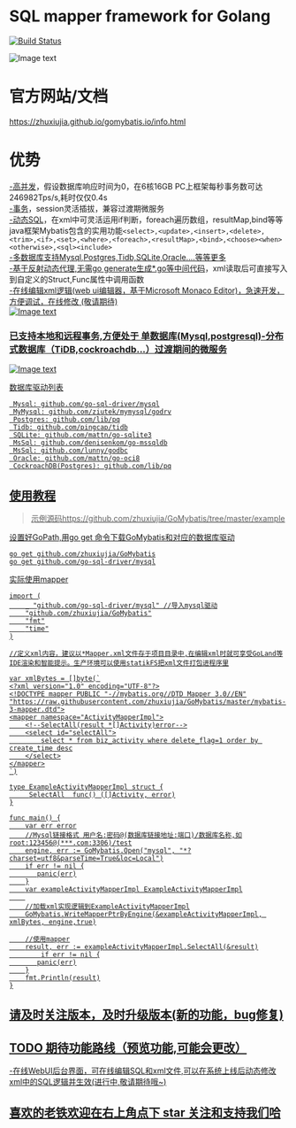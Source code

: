 # SQL mapper framework for Golang
[![Build Status](https://travis-ci.com/zhuxiujia/GoMybatis.svg?branch=master)](https://travis-ci.com/zhuxiujia/GoMybatis)

![Image text](https://zhuxiujia.github.io/gomybatis.io/assets/vuetify.png)
# 官方网站/文档
https://zhuxiujia.github.io/gomybatis.io/info.html
# 优势
<a href="https://zhuxiujia.github.io/gomybatis.io/info.html">-高并发</a>，假设数据库响应时间为0，在6核16GB PC上框架每秒事务数可达246982Tps/s,耗时仅仅0.4s<br>
<a href="https://zhuxiujia.github.io/gomybatis.io/info.html">-事务</a>，session灵活插拔，兼容过渡期微服务<br>
<a href="https://zhuxiujia.github.io/gomybatis.io/info.html">-动态SQL</a>，在xml中可灵活运用if判断，foreach遍历数组，resultMap,bind等等java框架Mybatis包含的实用功能`<select>,<update>,<insert>,<delete>,<trim>,<if>,<set>,<where>,<foreach>,<resultMap>,<bind>,<choose><when><otherwise>,<sql><include>`<br>
<a href="https://zhuxiujia.github.io/gomybatis.io/info.html">-多数据库支持Mysql,Postgres,Tidb,SQLite,Oracle....等等更多</a><br>
<a href="https://zhuxiujia.github.io/gomybatis.io/info.html">-基于反射动态代理,无需go generate生成*.go等中间代码</a>，xml读取后可直接写入到自定义的Struct,Func属性中调用函数<br>
<a href="https://zhuxiujia.github.io/gomybatis.io/info.html">-在线编辑xml逻辑(web ui编辑器，基于Microsoft Monaco Editor)，急速开发，方便调试，在线修改 (敬请期待)<br>
![Image text](https://zhuxiujia.github.io/gomybatis.io/assets/xml_editor.png)
### 已支持本地和远程事务,方便处于 单数据库(Mysql,postgresql)-分布式数据库（TiDB,cockroachdb...）过渡期间的微服务
![Image text](https://zhuxiujia.github.io/gomybatis.io/assets/tx.png)


数据库驱动列表
```
 Mysql: github.com/go-sql-driver/mysql
 MyMysql: github.com/ziutek/mymysql/godrv
 Postgres: github.com/lib/pq
 Tidb: github.com/pingcap/tidb
 SQLite: github.com/mattn/go-sqlite3
 MsSql: github.com/denisenkom/go-mssqldb
 MsSql: github.com/lunny/godbc
 Oracle: github.com/mattn/go-oci8
 CockroachDB(Postgres): github.com/lib/pq
 ```
 
## 使用教程

> 示例源码https://github.com/zhuxiujia/GoMybatis/tree/master/example

设置好GoPath,用go get 命令下载GoMybatis和对应的数据库驱动
```
go get github.com/zhuxiujia/GoMybatis
go get github.com/go-sql-driver/mysql
```
实际使用mapper
```
import (
	_ "github.com/go-sql-driver/mysql" //导入mysql驱动
	"github.com/zhuxiujia/GoMybatis"
	"fmt"
	"time"
)

//定义xml内容，建议以*Mapper.xml文件存于项目目录中,在编辑xml时就可享受GoLand等IDE渲染和智能提示。生产环境可以使用statikFS把xml文件打包进程序里

var xmlBytes = []byte(`
<?xml version="1.0" encoding="UTF-8"?>
<!DOCTYPE mapper PUBLIC "-//mybatis.org//DTD Mapper 3.0//EN"
"https://raw.githubusercontent.com/zhuxiujia/GoMybatis/master/mybatis-3-mapper.dtd">
<mapper namespace="ActivityMapperImpl">
    <!--SelectAll(result *[]Activity)error-->
    <select id="selectAll">
        select * from biz_activity where delete_flag=1 order by create_time desc
    </select>
</mapper>
`)

type ExampleActivityMapperImpl struct {
     SelectAll  func() ([]Activity, error)
}

func main() {
	var err error
	//Mysql链接格式 用户名:密码@(数据库链接地址:端口)/数据库名称,如root:123456@(***.com:3306)/test
	engine, err := GoMybatis.Open("mysql", "*?charset=utf8&parseTime=True&loc=Local")
	if err != nil {
	   panic(err)
	}
	var exampleActivityMapperImpl ExampleActivityMapperImpl
	
	//加载xml实现逻辑到ExampleActivityMapperImpl
	GoMybatis.WriteMapperPtrByEngine(&exampleActivityMapperImpl, xmlBytes, engine,true)

	//使用mapper
	result, err := exampleActivityMapperImpl.SelectAll(&result)
        if err != nil {
	   panic(err)
	}
	fmt.Println(result)
}
```
## 请及时关注版本，及时升级版本(新的功能，bug修复)
## TODO 期待功能路线（预览功能,可能会更改）
-在线WebUI后台界面，可在线编辑SQL和xml文件,可以在系统上线后动态修改xml中的SQL逻辑并生效(进行中,敬请期待哦~)</br>
## 喜欢的老铁欢迎在右上角点下 star 关注和支持我们哈
